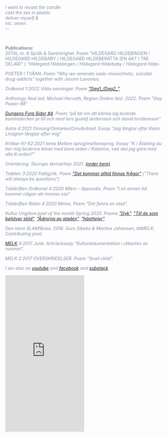 <span style="color: rgb(131, 141, 168)">

<i>I want to recast the candle<br>
cast the sex in plastic<br>
deliver myself  & <br>
etc. amen.<br>
    --<br></i>
</span>


<br>
<p>
    <b>Publications:</b> <br> 20TAL nr. 6 Språk & Samhörighet. Poem "HILDEGARD HILDEBINGEN / HILDEGARD HILDEBABY / HILDEGARD HILDEBERÄTTA (EN AKT I TRE DELAR)" (<i> "Hildegard Hildebingen / Hildegard Hildebaby / Hildegard Hilde-
 </p>
 <p>
    POETER I TVÅAN. Poem "Why we venerate sado-masochistic, suicidal drug-addicts" together with Jorunn Lavonius.
</p>
<p>    
    Ordkonst 1:2022 Vilda sanningar. Poem <a href="https://reneegyllensvaan.github.io/frej-haar/Bodea.Brochure.pdf">"Dag1_/Dag2_"</a>
</p>
<p>
    Anthology Nod (ed. Michael Horvath, Region Örebro län). 2022. Poem "Gay Power-68"
</p>
<p>
    <a href="https://textdungen.com/2022/01/15/dungens-fyra-sidor-4/">Dungens Fyra Sidor #4</a>. Poem "på tal om att känna sig levande kommatecken ja till och med lars gustaf andersson och david torstensson"
</p>
<p>
    Astra 4:2021 Omsorg/Omtanke/Omvårdnad. Essay "Jag längtar efter Karin Lindgren längtar efter mig"
</p>
<p>
    Kritiker 61-62:2021 tema Mellem sprog/mellemsprog. Essay "K / Älskling du ber mig beskriva könet med bara orden / Katarina, vad ska jag göra med alla K-orden?"
</p>
<p>
    Orientering. Skurups skrivarlinje 2021. <a href="https://www.bokus.com/bok/9789198396041/orientering-skurups-skrivarlinje-2021/?utm_campaign=boktugg.se&utm_medium=Tradedoubler%20CPC&utm_source=tradedoubler">(order here)</a>.
</p>
<p>
    Trakten 3:2020 Fattig/rik. Poem <a href="https://trakten.nu/tavling-fattig-rik/det-kommer-alltid-finnas-fragor/">"Det kommer alltid finnas frågor"</a> ("There will always be questions")
</p>
<p>
    Tidskriften Ordkonst 4:2020 Mikro - Appendix. Poem "I en annan tid kommer någon att minnas oss"
</p>
<p>
    Tidskriften Roten 4:2020 Minne. Poem "Det fanns en stad".</p>
<p>
    Kultur Ungdom poet of the month Spring 2020. Poems <a href="https://www.kulturungdom.se/genre/text/353-poesi-dyk">"Dyk"</a>, <a href="https://www.kulturungdom.se/genre/text/360-poesi-till-de-som-behover-stod">"Till de som behöver stöd"</a>, <a href="https://www.kulturungdom.se/genre/text/365-poesi-adrorna-av-staden">"Ådrorna av staden"</a>, <a href="https://www.kulturungdom.se/genre/text/345-poesi-hasttjejer">"hästtjejer"</a>.
</p>
<p>
    Den store SLAM!Boka. 2018. Guro Sibeko & Martine Johansen, littMELK. Contributing poet.</p>
<p>
    <a href="https://www.melkmag.com/tidsskriftet.html">MELK</a> 4:2017 Junk. Article/essay "Kulturdokumentation i utkanten av rummet".</p>
<p>
    MELK 2:2017 OVERSKRIDELSER. Poem "Snail child".</p>
<p>
    I am also on <a href="https://www.youtube.com/channel/UC2s2s3xzblnpZvomksmn-lA">youtube</a> and <a href="https://www.facebook.com/frejhaarpoetry/">facebook</a> and <a href="https://www.frojdenfrojdenfrojden.substack.com/">substack</a>.
    </p>

<iframe width="50%" height="500" scrolling="no" frameborder="no" allow="autoplay" src="https://w.soundcloud.com/player/?url=https%3A//api.soundcloud.com/users/246800466&color=%23ff5500&auto_play=false&hide_related=false&show_comments=true&show_user=true&show_reposts=false&show_teaser=true&visual=true"></iframe>
